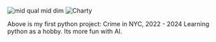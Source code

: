 
![mid qual mid dim ](https://github.com/user-attachments/assets/cb0f92cc-1c62-4ade-bc73-16184b5ecccb)
![Charty](https://github.com/user-attachments/assets/2b32d7cc-66aa-4b06-a91b-5346464a9408)



Above is my first python project: Crime in NYC, 2022 - 2024
Learning python as a hobby. Its more fun with AI.


